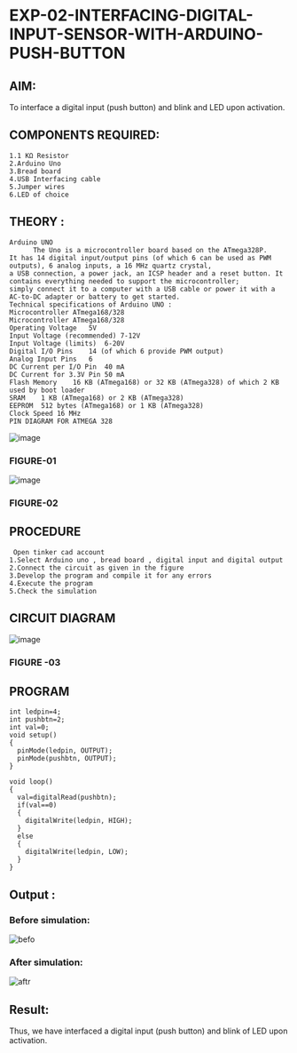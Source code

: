 # EXP-02-INTERFACING-DIGITAL-INPUT-SENSOR-WITH-ARDUINO-PUSH-BUTTON

## AIM: 
To interface a digital input (push button) and blink and LED upon activation.
## COMPONENTS REQUIRED:
```
1.1 KΩ Resistor 
2.Arduino Uno 
3.Bread board 
4.USB Interfacing cable 
5.Jumper wires 
6.LED of choice 
```
## THEORY :
```
Arduino UNO
 	  The Uno is a microcontroller board based on the ATmega328P. 
It has 14 digital input/output pins (of which 6 can be used as PWM outputs), 6 analog inputs, a 16 MHz quartz crystal,
a USB connection, a power jack, an ICSP header and a reset button. It contains everything needed to support the microcontroller;
simply connect it to a computer with a USB cable or power it with a AC-to-DC adapter or battery to get started.
Technical specifications of Arduino UNO :
Microcontroller	ATmega168/328
Microcontroller	ATmega168/328
Operating Voltage	5V
Input Voltage (recommended)	7-12V
Input Voltage (limits)	6-20V
Digital I/O Pins	14 (of which 6 provide PWM output)
Analog Input Pins	6
DC Current per I/O Pin	40 mA
DC Current for 3.3V Pin	50 mA
Flash Memory	16 KB (ATmega168) or 32 KB (ATmega328) of which 2 KB used by boot loader
SRAM	1 KB (ATmega168) or 2 KB (ATmega328)
EEPROM	512 bytes (ATmega168) or 1 KB (ATmega328)
Clock Speed	16 MHz
PIN DIAGRAM FOR ATMEGA 328
```
![image](https://user-images.githubusercontent.com/36288975/163530394-115baee4-7ed1-49fe-9cce-d7b625e11e85.png)

### FIGURE-01
![image](https://user-images.githubusercontent.com/36288975/163530431-4d390e98-0942-42d8-95b8-f57d348e6ad8.png)

### FIGURE-02
## PROCEDURE 
```
 Open tinker cad account 
1.Select Arduino uno , bread board , digital input and digital output 
2.Connect the circuit as given in the figure 
3.Develop the program and compile it for any errors 
4.Execute the program 
5.Check the simulation 
```
## CIRCUIT DIAGRAM 
![image](https://user-images.githubusercontent.com/36288975/163530437-87a0afbd-b3c9-44ad-b907-5de63486fb9d.png)

### FIGURE -03
## PROGRAM 
```
int ledpin=4;
int pushbtn=2;
int val=0;
void setup()
{
  pinMode(ledpin, OUTPUT);
  pinMode(pushbtn, OUTPUT);
}

void loop()
{
  val=digitalRead(pushbtn);
  if(val==0)
  {
    digitalWrite(ledpin, HIGH);
  }
  else
  {
    digitalWrite(ledpin, LOW);
  }
}
```
## Output :
### Before simulation:
![befo](https://user-images.githubusercontent.com/93427278/187446722-0b32c95b-843d-4af3-82fc-40b74288fc62.png)

### After simulation:
![aftr](https://user-images.githubusercontent.com/93427278/187445525-7bb65618-7c0a-4014-8d19-bc98dea7bd42.png)

## Result:
Thus, we have interfaced a digital input (push button) and blink of LED upon activation.

